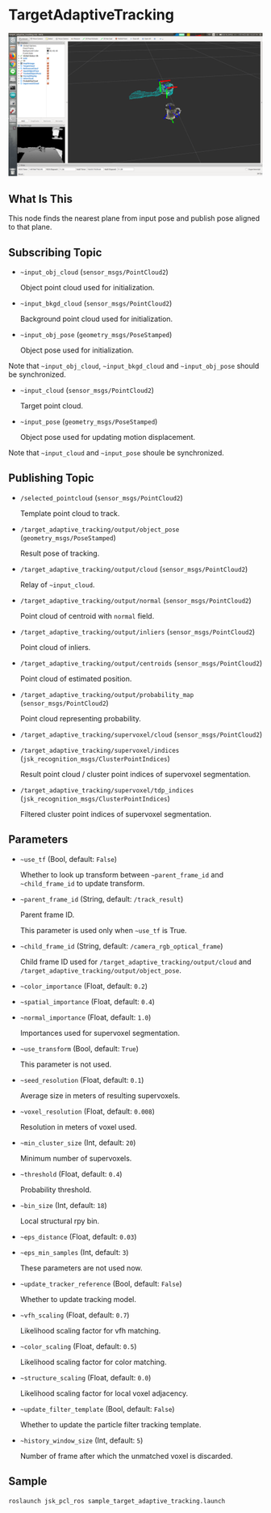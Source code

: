 # TargetAdaptiveTracking

![](images/target_adaptive_tracking.png)

## What Is This

This node finds the nearest plane from input pose and publish pose aligned to that plane.


## Subscribing Topic

* `~input_obj_cloud` (`sensor_msgs/PointCloud2`)

  Object point cloud used for initialization.

* `~input_bkgd_cloud` (`sensor_msgs/PointCloud2`)

  Background point cloud used for initialization.

* `~input_obj_pose` (`geometry_msgs/PoseStamped`)

  Object pose used for initialization.

Note that `~input_obj_cloud`, `~input_bkgd_cloud` and `~input_obj_pose` should be synchronized.

* `~input_cloud` (`sensor_msgs/PointCloud2`)

  Target point cloud.

* `~input_pose` (`geometry_msgs/PoseStamped`)

  Object pose used for updating motion displacement.

Note that `~input_cloud` and `~input_pose` shoule be synchronized.


## Publishing Topic

* `/selected_pointcloud` (`sensor_msgs/PointCloud2`)

  Template point cloud to track.

* `/target_adaptive_tracking/output/object_pose` (`geometry_msgs/PoseStamped`)

  Result pose of tracking.

* `/target_adaptive_tracking/output/cloud` (`sensor_msgs/PointCloud2`)

  Relay of `~input_cloud`.

* `/target_adaptive_tracking/output/normal` (`sensor_msgs/PointCloud2`)

  Point cloud of centroid with `normal` field.

* `/target_adaptive_tracking/output/inliers` (`sensor_msgs/PointCloud2`)

  Point cloud of inliers.

* `/target_adaptive_tracking/output/centroids` (`sensor_msgs/PointCloud2`)

  Point cloud of estimated position.

* `/target_adaptive_tracking/output/probability_map` (`sensor_msgs/PointCloud2`)

  Point cloud representing probability.

* `/target_adaptive_tracking/supervoxel/cloud` (`sensor_msgs/PointCloud2`)
* `/target_adaptive_tracking/supervoxel/indices` (`jsk_recognition_msgs/ClusterPointIndices`)

  Result point cloud / cluster point indices of supervoxel segmentation.

* `/target_adaptive_tracking/supervoxel/tdp_indices` (`jsk_recognition_msgs/ClusterPointIndices`)

  Filtered cluster point indices of supervoxel segmentation.


## Parameters

* `~use_tf` (Bool, default: `False`)

  Whether to look up transform between `~parent_frame_id` and `~child_frame_id`
  to update transform.

* `~parent_frame_id` (String, default: `/track_result`)

  Parent frame ID.

  This parameter is used only when `~use_tf` is True.

* `~child_frame_id` (String, default: `/camera_rgb_optical_frame`)

  Child frame ID used for `/target_adaptive_tracking/output/cloud` and
  `/target_adaptive_tracking/output/object_pose`.

* `~color_importance` (Float, default: `0.2`)
* `~spatial_importance` (Float, default: `0.4`)
* `~normal_importance` (Float, default: `1.0`)

  Importances used for supervoxel segmentation.

* `~use_transform` (Bool, default: `True`)

  This parameter is not used.

* `~seed_resolution` (Float, default: `0.1`)

  Average size in meters of resulting supervoxels.

* `~voxel_resolution` (Float, default: `0.008`)

  Resolution in meters of voxel used.

* `~min_cluster_size` (Int, default: `20`)

  Minimum number of supervoxels.

* `~threshold` (Float, default: `0.4`)

  Probability threshold.

* `~bin_size` (Int, default: `18`)

  Local structural rpy bin.

* `~eps_distance` (Float, default: `0.03`)
* `~eps_min_samples` (Int, default: `3`)

  These parameters are not used now.

* `~update_tracker_reference` (Bool, default: `False`)

  Whether to update tracking model.

* `~vfh_scaling` (Float, default: `0.7`)

  Likelihood scaling factor for vfh matching.

* `~color_scaling` (Float, default: `0.5`)

  Likelihood scaling factor for color matching.

* `~structure_scaling` (Float, default: `0.0`)

  Likelihood scaling factor for local voxel adjacency.

* `~update_filter_template` (Bool, default: `False`)

  Whether to update the particle filter tracking template.

* `~history_window_size` (Int, default: `5`)

  Number of frame after which the unmatched voxel is discarded.


## Sample

```bash
roslaunch jsk_pcl_ros sample_target_adaptive_tracking.launch
```
